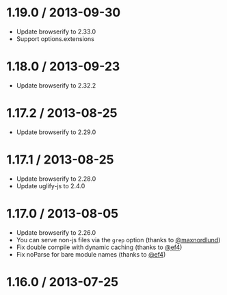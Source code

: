 1.19.0 / 2013-09-30
===================

  * Update browserify to 2.33.0
  * Support options.extensions

1.18.0 / 2013-09-23
===================

  * Update browserify to 2.32.2

1.17.2 / 2013-08-25
===================

  * Update browserify to 2.29.0

1.17.1 / 2013-08-25
===================

  * Update browserify to 2.28.0
  * Update uglify-js to 2.4.0

1.17.0 / 2013-08-05
===================

  * Update browserify to 2.26.0
  * You can serve non-js files via the `grep` option (thanks to [@maxnordlund](https://github.com/maxnordlund))
  * Fix double compile with dynamic caching (thanks to [@ef4](https://github.com/ef4))
  * Fix noParse for bare module names (thanks to [@ef4](https://github.com/ef4))

1.16.0 / 2013-07-25
===================

  * Update browserify to 2.25.1

1.15.0 / 2013-07-25
===================

  * Give source-maps the correct path separators on windows (which leads to a proper folder browser in devtools)
  * Add a `basedir` option to display source map paths relative to

1.14.1 / 2013-07-09
===================

  * Update browserify to 2.24.2

1.14.0 / 2013-07-07
===================

  * Implement dynamic caching (`{cache: 'dynamic'}` is now the default when in development mode)
  * Update browserify to 2.23.1

1.13.1 / 2013-07-03
===================

  * Add support for using without express (except serving a directory)
  * Fix `opts.noParse` (thanks to [@haimschindler](https://github.com/haimschindler))

1.13.0 / 2013-06-26
===================

  * Update browserify to 2.22.0

1.12.0 / 2013-05-31
===================

  * Update browserify to 2.17.2

1.11.0 / 2013-05-30
===================

  * Update browserify to 2.16.0
  * Add npm badge

1.10.0 / 2013-05-21
===================

  * Update browserify to 2.14.1
  * Added `noParse` option

1.9.0 / 2013-05-02
==================

  * Update uglify-js to 2.3.0
  * Added `.npmignore`

1.8.3 / 2013-04-30
==================

  * Fix reservedKeys logic for settings (thanks to [@mhart](https://github.com/mhart))

1.8.2 / 2013-04-30
==================

  * Fix key check for setter when given an object (thanks to [@mhart](https://github.com/mhart))

1.8.1 / 2013-04-22
==================

  * Remove patch for [substack/syntax-error#1](https://github.com/substack/node-syntax-error/pull/1)

1.8.0 / 2013-04-22
==================

  * Update browserify to 2.13.2
  * remove work arround for [substack/browserify#375](https://github.com/substack/node-browserify/pull/375)
  * add patch for [substack/syntax-error#1](https://github.com/substack/node-syntax-error/pull/1)

1.7.1 / 2013-04-16
==================

  * add work arround for [substack/browserify#375](https://github.com/substack/node-browserify/pull/375)
  * Return `env` if it already exists (thanks to [@mhart](https://github.com/mhart))

1.7.0 / 2013-04-15
==================

  * Support custom environments

1.6.0 / 2013-04-08
==================

  * update browserify to 2.12.0

1.5.0 / 2013-04-01
==================

  * update browserify to 2.11.0

1.4.1 / 2013-03-30
==================

  * update browserify to 2.10.2
  * Fix `vary` not defined (thanks to [@vicapow](https://github.com/vicapow))

1.4.0 / 2013-03-29
==================

  * Add support for modifying Cache-Conrol
  * Overhall settings (see readme for new settings API)

1.3.0 / 2013-03-29
==================

  * Update browserify to 2.10.1

1.2.0 / 2013-03-27
==================

  * update browserify to 2.9.0
  * Add vary header so proxy caches don't serve gzipped to clients that can't handle it
  * Added Content-Length header (added efficiency)
  * Added HEAD support (doesn't attempt to send code)

1.1.0 / 2013-03-24
==================

  * update browserify to 2.8.0

1.0.0 / 2013-03-24
==================

  * gzip
  * e-tags
  * documentation

0.0.1 / 2013-03-15
==================

  * Initial release